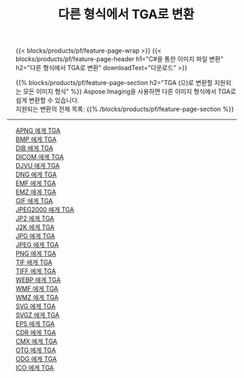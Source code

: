 ﻿---
title: 다른 형식에서 TGA로 변환 
weight: 3920
url: /ko/net/conversion/to/tga 
lang: ko
langdirlevel: 2
locales: zh-hans,ja,it,ru,de,es,fr,nl,id,lt,pl,pt,vi,tr,ko,zh-hant,ar,hi,th,sv,cs,uk,he
description: Aspose.Imaging을 사용하면 다른 형식에서 TGA로 쉽게 변환할 수 있습니다.
---

{{< blocks/products/pf/feature-page-wrap >}}
{{< blocks/products/pf/feature-page-header h1="C#을 통한 이미지 파일 변환" h2="다른 형식에서 TGA로 변환" downloadText="다운로드" >}}


{{% blocks/products/pf/feature-page-section  h2="TGA (으)로 변환할 지원되는 모든 이미지 형식" %}}
Aspose.Imaging을 사용하면 다른 이미지 형식에서 TGA로 쉽게 변환할 수 있습니다.
<br/>
지원되는 변환의 전체 목록:
{{% /blocks/products/pf/feature-page-section %}}
<div class="container-fluid productfamilypage bg-gray">
    <div class="convertypes bg-gray agp-content section">
        <div class="container">
		<hr style="margin-left:-20px;"/>
		<div class="row other-converters">
		    <div class='col-md-2 other-converter remove-lp remove-rp'><a href="/imaging/ko/net/conversion/apng-to-tga" >APNG 에게 TGA</a></div>
<div class='col-md-2 other-converter remove-lp remove-rp'><a href="/imaging/ko/net/conversion/bmp-to-tga" >BMP 에게 TGA</a></div>
<div class='col-md-2 other-converter remove-lp remove-rp'><a href="/imaging/ko/net/conversion/dib-to-tga" >DIB 에게 TGA</a></div>
<div class='col-md-2 other-converter remove-lp remove-rp'><a href="/imaging/ko/net/conversion/dicom-to-tga" >DICOM 에게 TGA</a></div>
<div class='col-md-2 other-converter remove-lp remove-rp'><a href="/imaging/ko/net/conversion/djvu-to-tga" >DJVU 에게 TGA</a></div>
<div class='col-md-2 other-converter remove-lp remove-rp'><a href="/imaging/ko/net/conversion/dng-to-tga" >DNG 에게 TGA</a></div>
<div class='col-md-2 other-converter remove-lp remove-rp'><a href="/imaging/ko/net/conversion/emf-to-tga" >EMF 에게 TGA</a></div>
<div class='col-md-2 other-converter remove-lp remove-rp'><a href="/imaging/ko/net/conversion/emz-to-tga" >EMZ 에게 TGA</a></div>
<div class='col-md-2 other-converter remove-lp remove-rp'><a href="/imaging/ko/net/conversion/gif-to-tga" >GIF 에게 TGA</a></div>
<div class='col-md-2 other-converter remove-lp remove-rp'><a href="/imaging/ko/net/conversion/jpeg2000-to-tga" >JPEG2000 에게 TGA</a></div>
<div class='col-md-2 other-converter remove-lp remove-rp'><a href="/imaging/ko/net/conversion/jp2-to-tga" >JP2 에게 TGA</a></div>
<div class='col-md-2 other-converter remove-lp remove-rp'><a href="/imaging/ko/net/conversion/j2k-to-tga" >J2K 에게 TGA</a></div>
<div class='col-md-2 other-converter remove-lp remove-rp'><a href="/imaging/ko/net/conversion/jpg-to-tga" >JPG 에게 TGA</a></div>
<div class='col-md-2 other-converter remove-lp remove-rp'><a href="/imaging/ko/net/conversion/jpeg-to-tga" >JPEG 에게 TGA</a></div>
<div class='col-md-2 other-converter remove-lp remove-rp'><a href="/imaging/ko/net/conversion/png-to-tga" >PNG 에게 TGA</a></div>
<div class='col-md-2 other-converter remove-lp remove-rp'><a href="/imaging/ko/net/conversion/tif-to-tga" >TIF 에게 TGA</a></div>
<div class='col-md-2 other-converter remove-lp remove-rp'><a href="/imaging/ko/net/conversion/tiff-to-tga" >TIFF 에게 TGA</a></div>
<div class='col-md-2 other-converter remove-lp remove-rp'><a href="/imaging/ko/net/conversion/webp-to-tga" >WEBP 에게 TGA</a></div>
<div class='col-md-2 other-converter remove-lp remove-rp'><a href="/imaging/ko/net/conversion/wmf-to-tga" >WMF 에게 TGA</a></div>
<div class='col-md-2 other-converter remove-lp remove-rp'><a href="/imaging/ko/net/conversion/wmz-to-tga" >WMZ 에게 TGA</a></div>
<div class='col-md-2 other-converter remove-lp remove-rp'><a href="/imaging/ko/net/conversion/svg-to-tga" >SVG 에게 TGA</a></div>
<div class='col-md-2 other-converter remove-lp remove-rp'><a href="/imaging/ko/net/conversion/svgz-to-tga" >SVGZ 에게 TGA</a></div>
<div class='col-md-2 other-converter remove-lp remove-rp'><a href="/imaging/ko/net/conversion/eps-to-tga" >EPS 에게 TGA</a></div>
<div class='col-md-2 other-converter remove-lp remove-rp'><a href="/imaging/ko/net/conversion/cdr-to-tga" >CDR 에게 TGA</a></div>
<div class='col-md-2 other-converter remove-lp remove-rp'><a href="/imaging/ko/net/conversion/cmx-to-tga" >CMX 에게 TGA</a></div>
<div class='col-md-2 other-converter remove-lp remove-rp'><a href="/imaging/ko/net/conversion/otg-to-tga" >OTG 에게 TGA</a></div>
<div class='col-md-2 other-converter remove-lp remove-rp'><a href="/imaging/ko/net/conversion/odg-to-tga" >ODG 에게 TGA</a></div>
<div class='col-md-2 other-converter remove-lp remove-rp'><a href="/imaging/ko/net/conversion/ico-to-tga" >ICO 에게 TGA</a></div>
                </div>
        </div>
    </div>
</div>
<br/>

